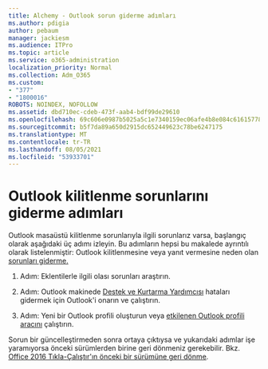 ```yaml
---
title: Alchemy - Outlook sorun giderme adımları
ms.author: pdigia
author: pebaum
manager: jackiesm
ms.audience: ITPro
ms.topic: article
ms.service: o365-administration
localization_priority: Normal
ms.collection: Adm_O365
ms.custom:
- "377"
- "1800016"
ROBOTS: NOINDEX, NOFOLLOW
ms.assetid: dbd710ec-cdeb-473f-aab4-bdf99de29610
ms.openlocfilehash: 69c606e0987b5025a5c1e7340159ec06afe4b8e084c61615778a90114f9b4ecb
ms.sourcegitcommit: b5f7da89a650d2915dc652449623c78be6247175
ms.translationtype: MT
ms.contentlocale: tr-TR
ms.lasthandoff: 08/05/2021
ms.locfileid: "53933701"
---
```

# <a name="outlook-crash-troubleshooting-steps"></a>Outlook kilitlenme sorunlarını giderme adımları

Outlook masaüstü kilitlenme sorunlarıyla ilgili sorunlarız varsa, başlangıç olarak aşağıdaki üç adımı izleyin. Bu adımların hepsi bu makalede ayrıntılı olarak listelenmiştir: Outlook kilitlenmesine veya yanıt vermesine neden olan [sorunları giderme.](https://docs.microsoft.com/exchange/troubleshoot/outlook-crashes/crash-issues)
  
1. Adım: Eklentilerle ilgili olası sorunları araştırın.
  
2. Adım: Outlook makinede [Destek ve Kurtarma Yardımcısı](https://aka.ms/SaRA-OutlookWontStart) hataları gidermek için Outlook'i onarın ve çalıştırın.
  
3. Adım: Yeni bir Outlook profili oluşturun veya [etkilenen Outlook profili aracını](https://aka.ms/SaRA-OutlookSetupProfile) çalıştırın.
  
Sorun bir güncelleştirmeden sonra ortaya çıktıysa ve yukarıdaki adımlar işe yaramıyorsa önceki sürümlerden birine geri dönmeniz gerekebilir. Bkz. [Office 2016 Tıkla-Çalıştır'ın önceki bir sürümüne geri dönme](https://support.microsoft.com/help/2770432).
  
